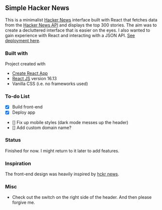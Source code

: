 ## Simple Hacker News
This is a minimalist [Hacker News](https://news.ycombinator.com/) interface built with React that fetches data from the [Hacker News API](https://github.com/HackerNews/API) and displays the top 300 stories. The aim was to create a decluttered interface that is easier on the eyes. I also wanted to gain experience with React and interacting with a JSON API. [See deployment here](https://intense-brook-19858.herokuapp.com/).

### Built with
Project created with
* [Create React App](https://github.com/facebook/create-react-app)
* [React JS](https://reactjs.org/) version 16.13
* Vanilla CSS (i.e. no frameworks used)

### To-do List
- [x] Build front-end
- [x] Deploy app
- [] Fix up mobile styles (dark mode messes up the header)
- [] Add custom domain name?

### Status
Finished for now. I might return to it later to add features.

### Inspiration
The front-end design was heavily inspired by [hckr news](https://hckrnews.com/).

### Misc
* Check out the switch on the right side of the header. And then please forgive me.
